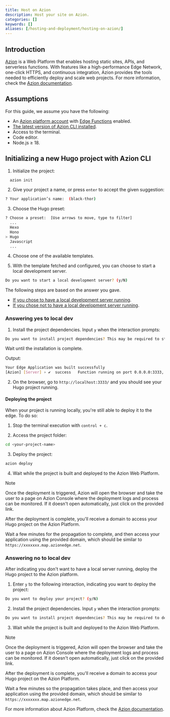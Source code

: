```yaml
---
title: Host on Azion
description: Host your site on Azion.
categories: []
keywords: []
aliases: [/hosting-and-deployment/hosting-on-azion/]
---
```


## Introduction

[Azion](https://www.azion.com/) is a Web Platform that enables hosting static sites, APIs, and serverless functions. With features like a high-performance Edge Network, one-click HTTPS, and continuous integration, Azion provides the tools needed to efficiently deploy and scale web projects. For more information, check the [Azion documentation](https://www.azion.com/en/documentation/).

## Assumptions

For this guide, we assume you have the following:

- An [Azion platform account](https://azion.com/en/documentation/products/accounts/creating-account/) with [Edge Functions](https://azion.com/en/documentation/products/build/edge-application/edge-functions/) enabled.
- [The latest version of Azion CLI installed](https://azion.com/en/documentation/products/azion-cli/overview/).
- Access to the terminal.
- Code editor.
- Node.js ≥ 18.

## Initializing a new Hugo project with Azion CLI

1. Initialize the project:

```sh
  azion init
```

2. Give your project a name, or press `enter` to accept the given suggestion:

```sh
? Your application’s name:  (black-thor)
```

3. Choose the Hugo preset:

```sh
? Choose a preset:  [Use arrows to move, type to filter]
  ...
  Hexo
  Hono
> Hugo
  Javascript
  ...
```

4. Choose one of the available templates.

5. With the template fetched and configured, you can choose to start a local development server.

```sh
Do you want to start a local development server? (y/N) 
```

The following steps are based on the answer you gave.

- [If you chose to have a local development server running](#answering-yes-to-local-dev).
- [If you chose not to have a local development server running](#answering-no-to-local-dev).

### Answering yes to local dev

1. Install the project dependencies. Input `y` when the interaction prompts:

```sh
Do you want to install project dependencies? This may be required to start local development server (y/N)
```

Wait until the installation is complete.

Output:

```sh
Your Edge Application was built successfully
[Azion] [Server] › ✔  success   Function running on port 0.0.0.0:3333, url: http://localhost:3333
```

2. On the browser, go to `http://localhost:3333/` and you should see your Hugo project running.

#### Deploying the project

When your project is running locally, you're still able to deploy it to the edge. To do so:

1. Stop the terminal execution with `control + c`.

2. Access the project folder:

```sh
cd <your-project-name>
```

3. Deploy the project:

```sh
azion deploy
```

4. Wait while the project is built and deployed to the Azion Web Platform.

> [!note]
> Once the deployment is triggered, Azion will open the browser and take the user to a page on Azion Console where the deployment logs and process can be monitored. If it doesn't open automatically, just click on the provided link.


After the deployment is complete, you'll receive a domain to access your Hugo project on the Azion Platform.

Wait a few minutes for the propagation to complete, and then access your application using the provided domain, which should be similar to `https://xxxxxxx.map.azionedge.net`.

### Answering no to local dev

After indicating you don't want to have a local server running, deploy the Hugo project to the Azion platform.

1. Enter `y` to the following interaction, indicating you want to deploy the project:

```sh
Do you want to deploy your project? (y/N) 
```

2. Install the project dependencies. Input `y` when the interaction prompts:

```sh
Do you want to install project dependencies? This may be required to deploy your project (y/N)
```

3. Wait while the project is built and deployed to the Azion Web Platform.

> [!note]
> Once the deployment is triggered, Azion will open the browser and take the user to a page on Azion Console where the deployment logs and process can be monitored. If it doesn't open automatically, just click on the provided link.

After the deployment is complete, you'll receive a domain to access your Hugo project on the Azion Platform.

Wait a few minutes so the propagation takes place, and then access your application using the provided domain, which should be similar to `https://xxxxxxx.map.azionedge.net`.

For more information about Azion Platform, check the [Azion documentation](https://www.azion.com/en/documentation/).
